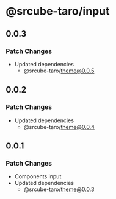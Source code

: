 # @srcube-taro/input

## 0.0.3

### Patch Changes

- Updated dependencies
  - @srcube-taro/theme@0.0.5

## 0.0.2

### Patch Changes

- Updated dependencies
  - @srcube-taro/theme@0.0.4

## 0.0.1

### Patch Changes

- Components
  input
- Updated dependencies
  - @srcube-taro/theme@0.0.3
